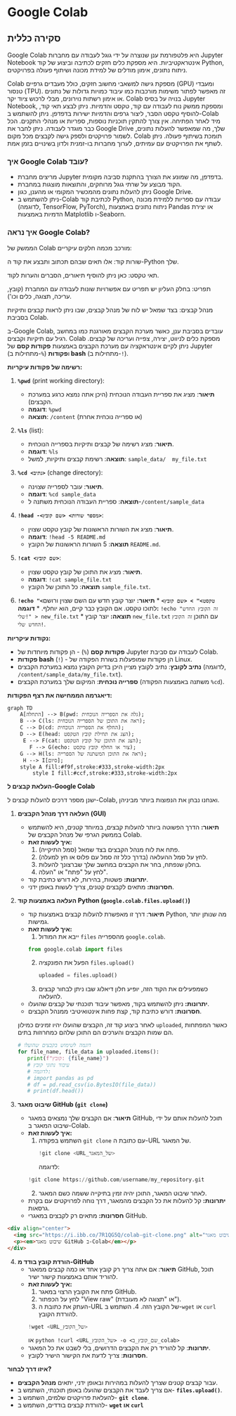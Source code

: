 # Google Colab

## סקירה כללית

Google Colab היא פלטפורמת ענן שנוצרה על ידי גוגל לעבודה עם מחברות Jupyter Notebook אינטראקטיביות. היא מספקת כלים חזקים לכתיבה וביצוע של קוד Python, ניתוח נתונים, אימון מודלים של למידת מכונה ושיתוף פעולה בפרויקטים.

Colab מספקת גישה למשאבי מחשוב חזקים, כולל מעבדים גרפיים (GPU) ומעבדי טנסור (TPU). זה מאפשר לפתור משימות מורכבות כמו עיבוד כמויות גדולות של נתונים או אימון רשתות נוירונים, מבלי לרכוש ציוד יקר. Colab בנויה על בסיס Jupyter Notebook, ומספקת ממשק נוח לעבודה עם קוד, טקסט והדמיות. ניתן לבצע תאי קוד, להוסיף טקסט הסבר, ליצור גרפים והדמיות ישירות בדפדפן. ניתן להשתמש ב-Colab מיד לאחר הפתיחה. אין צורך להתקין תוכניות נוספות, ספריות או מנהלי התקנים. הכל כבר מוגדר לעבודה. ניתן לחבר את Google Drive שלך, מה שמאפשר להעלות נתונים, לשמור פרויקטים ולספק גישה לקבצים מכל מקום. Colab תומכת בשיתוף פעולה. ניתן לשתף את הפרויקטים עם עמיתים, לערוך מחברות בו-זמנית ולדון בשינויים בזמן אמת.

### איך Google Colab עובד?

- מריצים מחברת Jupyter בדפדפן, מה שמונע את הצורך בהתקנת סביבה מקומית.
- הקוד מבוצע על שרתי גוגל מרוחקים, והתוצאות מוצגות במחברת.
- ניתן להעלות נתונים מהמכשיר המקומי או מהענן, כגון Google Drive.
- ניתן להשתמש ב-Colab לכתיבת קוד Python, עבודה עם ספריות ללמידת מכונה (לדוגמה, TensorFlow, PyTorch), ניתוח נתונים באמצעות Pandas או יצירת הדמיות באמצעות Matplotlib ו-Seaborn.

### איך נראה Google Colab?

הממשק של Colab מורכב מכמה חלקים עיקריים:

שורות קוד: אלו תאים שבהם תכתוב ותבצע את קוד ה-Python שלך.

תאי טקסט: כאן ניתן להוסיף תיאורים, הסברים והערות לקוד.

תפריט: בחלק העליון יש תפריט עם אפשרויות שונות לעבודה עם המחברת (קובץ, עריכה, תצוגה, כלים וכו').

מנהל קבצים: בצד שמאל יש לוח של מנהל קבצים, שבו ניתן לראות קבצים ותיקיות בסביבת Colab.

ב-Google Colab, עובדים בסביבת ענן, כאשר מערכת הקבצים מאורגנת כמו במחשב רגיל עם תיקיות וקבצים. Colab מספקת כלים לניווט, יצירה, צפייה ועריכה של קבצים. ניתן לקיים אינטראקציה עם מערכת הקבצים באמצעות **פקודות קסם** של Jupyter (מתחילות ב-`%`) ו**פקודות bash** (מתחילות ב-`!`).

**רשימה של פקודות עיקריות:**

1.  **`%pwd`** (print working directory):
    *   **תיאור**: מציג את ספריית העבודה הנוכחית (היכן אתה נמצא כרגע במערכת הקבצים).
    *   **דוגמה**: `%pwd`
    *   **תוצאה**: `/content` (או ספרייה נוכחית אחרת)

2.  **`%ls`** (list):
    *   **תיאור**: מציג רשימה של קבצים ותיקיות בספרייה הנוכחית.
    *   **דוגמה**: `%ls`
    *   **תוצאה**: רשימת קבצים ותיקיות, למשל: `sample_data/  my_file.txt`

3.  **`%cd <נתיב>`** (change directory):
    *   **תיאור**: עובר לספרייה שצוינה.
    *   **דוגמה**: `%cd sample_data`
    *   **תוצאה**: ספריית העבודה הנוכחית משתנה ל-`/content/sample_data`

4.  **`!head -<מספר שורות> <שם קובץ>`**:
    *   **תיאור**: מציג את השורות הראשונות של קובץ טקסט שצוין.
    *   **דוגמה**: `!head -5 README.md`
    *   **תוצאה**: 5 השורות הראשונות של הקובץ `README.md`.

5.  **`!cat <שם קובץ>`**:
    *   **תיאור**: מציג את התוכן של קובץ טקסט שצוין.
    *   **דוגמה**: `!cat sample_file.txt`
    *   **תוצאה**: כל התוכן של הקובץ `sample_file.txt`.

6.   **`!echo "<טקסט>" > <שם קובץ>`**
    *   **תיאור:** יוצר קובץ חדש עם השם שצוין ורושם לתוכו טקסט. אם הקובץ כבר קיים, הוא יוחלף.
    *   **דוגמה:** `!echo "זה הקובץ החדש שלי!" > new_file.txt`
    *   **תוצאה:** יוצר קובץ `new_file.txt` עם התוכן `זה הקובץ החדש שלי!`.

**נקודות עיקריות:**

*   **פקודות קסם** (`%`) - הן פקודות מיוחדות של Jupyter לעבודה עם סביבת Colab.
*   **פקודות bash** (`!`) - הן פקודות שמופעלות בשורת הפקודה של Linux.
*   **נתיב לקובץ**: נתיב לקובץ מציין היכן בדיוק הקובץ נמצא במערכת הקבצים (לדוגמה, `/content/sample_data/my_file.txt`).
*   **ספרייה נוכחית**: המיקום שלך במערכת הקבצים (משתנה באמצעות הפקודה `%cd`).

**דיאגרמה הממחישה את רצף הפקודות:**

```mermaid
graph TD
    A[התחלה] --> B(pwd: גלה את הספרייה הנוכחית);
    B --> C(ls: ראה את התוכן של הספרייה הנוכחית);
    C --> D(cd: החלף את הספרייה הנוכחית);
    D --> E(head: הצג את תחילת קובץ הטקסט);
     E --> F(cat: הצג את התוכן של קובץ הטקסט);
       F --> G(echo: צור או החלף קובץ טקסט);
    G --> H(ls: ראה את התוכן המשתנה של הספרייה);
     H --> I[סיום];
    style A fill:#f9f,stroke:#333,stroke-width:2px
        style I fill:#ccf,stroke:#333,stroke-width:2px

```

**העלאת קבצים ל-Google Colab**

ישנן מספר דרכים להעלות קבצים ל-Colab, ואנחנו נבחן את הנפוצות ביותר מביניהן.

1.  **העלאה דרך מנהל הקבצים (GUI)**
    *   **תיאור:** הדרך הפשוטה ביותר להעלות קבצים, במיוחד קטנים, היא להשתמש בממשק הגרפי של מנהל הקבצים של Colab.
    *   **איך לעשות זאת:**
        1.  פתח את לוח מנהל הקבצים בצד שמאל (סמל התיקייה).
        2.  לחץ על סמל ההעלאה (בדרך כלל זה סמל עם פלוס או חץ למעלה).
        3.  בחלון שנפתח, בחר את הקבצים במחשב שלך שברצונך להעלות.
        4.  לחץ על "פתח" או "העלה".
    *   **יתרונות:** פשטות, בהירות, לא דורש כתיבת קוד.
    *   **חסרונות:** מתאים לקבצים קטנים, צריך לעשות באופן ידני.

2.  **העלאה באמצעות קוד Python (`google.colab.files.upload()`)**
    *   **תיאור**: דרך זו מאפשרת להעלות קבצים באמצעות קוד Python, מה שנותן יותר גמישות.
    *   **איך לעשות זאת:**
        1.  ייבא את המודול `files` מהספרייה `google.colab`.
           ```python
           from google.colab import files
           ```
        2.  הפעל את הפונקציה `files.upload()`
             ```python
             uploaded = files.upload()
             ```
        3.  כשמפעילים את הקוד הזה, יופיע חלון דיאלוג שבו ניתן לבחור קבצים להעלאה.
    *   **יתרונות:** ניתן להשתמש בקוד, מאפשר עיבוד תוכנתי של קבצים שהועלו.
    *   **חסרונות:** דורש כתיבת קוד, קצת פחות אינטואיטיבי ממנהל הקבצים.

    לאחר ביצוע קוד זה, הקבצים שהועלו יהיו זמינים כמילון `uploaded`, כאשר המפתחות הם שמות הקבצים והערכים הם התוכן שלהם כמחרוזות בתים.
    ```python
    # דוגמה לשימוש בקבצים שהועלו
    for file_name, file_data in uploaded.items():
       print(f"קובץ: {file_name}")
       # עיבוד נתוני קובץ
       # לדוגמה:
       # import pandas as pd
       # df = pd.read_csv(io.BytesIO(file_data))
       # print(df.head())
    ```

3.  **שיבוט מאגר GitHub (`git clone`)**
    *   **תיאור**: אם הקבצים שלך נמצאים במאגר GitHub, תוכל להעלות אותם על ידי שיבוט המאגר ב-Colab.
    *   **איך לעשות זאת:**
        1.  השתמש בפקודה `git clone` עם כתובת ה-URL של המאגר.
            ```python
            !git clone <URL_של_המאגר>
            ```
            לדוגמה:
           ```python
           !git clone https://github.com/username/my_repository.git
           ```
        2. לאחר שיבוט המאגר, התוכן יהיה זמין בתיקייה ששמה כשם המאגר.
    *   **יתרונות:** קל להעלות את כל הקבצים מהמאגר, דרך נוחה לפרויקטים עם בקרת גרסאות.
    *   **חסרונות:** מתאים רק לקבצים במאגרי GitHub.

```html
<div align="center">
  <img src="https://i.ibb.co/7R1QG5Q/colab-git-clone.png" alt="שיבוט מאגר GitHub ב-Colab" width="600" >
  <p><em>שיבוט מאגר GitHub ב-Colab</em></p>
</div>
```

4.  **הורדת קובץ בודד מ-GitHub**
     *   **תיאור**: אם אתה צריך רק קובץ אחד או כמה קבצים ממאגר GitHub, תוכל להוריד אותם באמצעות קישור ישיר.
     *   **איך לעשות זאת:**
         1.  פתח את הקובץ הרצוי במאגר GitHub.
         2.  לחץ על הכפתור "View raw" (או "תצוגה לא מעובדת").
         3.  העתק את כתובת ה-URL של הקובץ הזה.
        4.  השתמש ב-`wget` או `curl` להורדת הקובץ.
            ```python
            !wget <URL_של_הקובץ>
            ```
           או
             ```python
            !curl <URL_של_הקובץ> -o <שם_קובץ_ב_colab>
             ```
    *   **יתרונות**: קל להוריד רק את הקבצים הדרושים, בלי לשבט את כל המאגר.
    *   **חסרונות**: צריך לדעת את הקישור הישיר לקובץ.

**איזו דרך לבחור?**

*   עבור קבצים קטנים שצריך להעלות במהירות ובאופן ידני, יתאים **מנהל הקבצים**.
*   אם צריך לעבד את הקבצים שהועלו באופן תוכנתי, השתמש ב-  **`files.upload()`**.
*   להעלאת פרויקטים שלמים, השתמש ב- **`git clone`**.
*  להורדת קבצים בודדים, השתמש ב- **`wget` או `curl`**